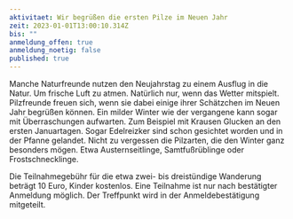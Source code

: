 ```yaml
---
aktivitaet: Wir begrüßen die ersten Pilze im Neuen Jahr
zeit: 2023-01-01T13:00:10.314Z
bis: ""
anmeldung_offen: true
anmeldung_noetig: false
published: true
---
```

Manche Naturfreunde nutzen den Neujahrstag zu einem Ausflug in die Natur. Um frische Luft zu atmen. Natürlich nur, wenn das Wetter mitspielt. Pilzfreunde freuen sich, wenn sie dabei einige ihrer Schätzchen im Neuen Jahr begrüßen können. Ein milder Winter wie der vergangene kann sogar mit Überraschungen aufwarten. Zum Beispiel mit Krausen Glucken an den ersten Januartagen. Sogar Edelreizker sind schon gesichtet worden und in der Pfanne gelandet.  Nicht zu vergessen die Pilzarten, die den Winter ganz besonders mögen. Etwa Austernseitlinge, Samtfußrüblinge oder Frostschnecklinge.

Die Teilnahmegebühr für die etwa zwei- bis dreistündige Wanderung beträgt 10 Euro, Kinder kostenlos. Eine Teilnahme ist nur nach bestätigter Anmeldung möglich. Der Treffpunkt wird in der Anmeldebestätigung mitgeteilt.